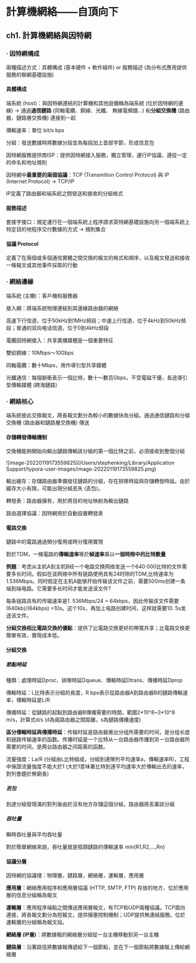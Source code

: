 # 計算機網絡——自頂向下

## ch1. 計算機網絡與因特網

### · 因特網構成

兩種描述方式：具體構成 (基本硬件 + 軟件組件) or 服務描述 (為分布式應用提供服務的聯網基礎設施)

#### 具體構成

端系統 (host)：與因特網連結的計算機和其他設備稱為端系統 (位於因特網的邊緣) -> 通過**通信鏈路** (同軸電纜、銅線、光纖、 無線電頻譜...) 和**分組交換機** (路由器，鏈路層交換機) 連接到一起

傳輸速率：單位 bit/s bps

分組：發送數據時將數據分段並為每段加上首部字節，形成信息包

因特網服務提供商ISP：提供因特網接入服務，獨立管理，運行IP協議，遵從一定的命名和地址規則

因特網中**最重要的兩個協議**：TCP (Transmition Control Protocol) 與 IP (Internet Protocol) -> TCP/IP

IP定義了路由器和端系統之間發送和接收的分組格式

#### 服務描述

套接字接口：規定運行在一個端系統上程序請求英特網基礎設施向另一個端系統上特定目的地程序交付數據的方式 -> 規則集合

#### 協議 Protocol

定義了在兩個或多個通信實體之間交換的報文的格式和順序，以及報文發送和接收一條報文或其他事件採取的行動

### · 網絡邊緣

端系統 (主機)：客戶機和服務器

接入網：將端系統物理連結到其邊緣路由器的網絡

高速下行信道，位于50kHz到1MHz频段；中速上行信道，位于4kHz到50kHz频段；普通的双向电话信道，位于0到4kHz频段

電纜因特網接入：共享廣播媒體是一個重要特征

雙絞銅線：10Mbps～10Gbps

同軸電纜：數十Mbps，用作導引型共享媒體

光纖通信：每個脈衝表示一個比特，數十～數百Gbps，不受電磁干擾，長途導引型傳輸媒體 (跨海鏈路)

### · 網絡核心

端系統彼此交換報文，將長報文劃分為較小的數據快為分組，通過通信鏈路和分組交換機 (路由器和鏈路層交換機) 傳送

#### 存儲轉發傳輸機制

交換機能夠開始向輸出鏈路傳輸該分組的第一個比特之前，必須接收到整個分組

![image-20220119173559825](/Users/stephenking/Library/Application Support/typora-user-images/image-20220119173559825.png)

輸出緩存：存儲路由器準備發往鏈路的分組，存在排隊時延與存儲轉發時延。由於緩存大小有限，可能出現分組丟失 (丟包)。

轉發表：路由器擁有，用於將目的地址映射為輸出鏈路

路由選擇協議：因特網用於自動設置轉發表

#### 電路交換

鏈路中的電路通過頻分復用或時分復用實現

對於TDM，一條電路的**傳輸速率**等於**幀速率**乘以**一個時隙中的比特數量**

**例題**：考虑从主机A到主机B经一个电路交换网络发送一个640 000比特的文件需要多长时间。假如在该网络中所有链路使用具有24时隙的TDM,比特速率为1.536Mbps。同时假定在主机A能够开始传输该文件之前，需要500ms创建一条端到端电路。它需要多长时间才能发送该文件?

每条链路具有的传输速率是1. 536Mbps/24 = 64kbps，因此传输该文件需要(640kb)/(64kbps) =10s。这个10s，再加上电路创建时间，这样就需要10. 5s发送该文件。

**分組交換相比電路交換的優點**：提供了比電路交換更好的帶寬共享；比電路交換更簡單有效，實現成本低。

#### 分組交換

##### 節點時延

種類：處理時延Dproc、排隊時延Dqueue、傳輸時延Dtrans、傳播時延Dprop

傳輸時延：L比特表示分組的長度，R bps表示從路由器A到路由器B的鏈路傳輸速率，傳輸時延是L/R

傳播時延：從鏈路的起點到路由器B傳播需要的時間，範圍2\*10^8~3\*10^8 m/s，計算式d/s (d為兩路由器之間距離，s為鏈路傳播速度)

**區分傳輸時延與傳播時延**：传输时延是路由器推出分组所需要的时间，是分组长度和链路传输速率的函数。传播时延是一个比特从一台路由器传播到另一台路由器所需要的时间，是两台路由器之间距离的函数。

流量強度：La/R (分組由L比特組成，分組到達隊列平均速率a，傳輸速率R)，工程中保證流量強度不能大於1 (大於1意味著比特到達平均速率大於傳輸出去的速率，對列會趨於無窮長)

##### 丟包

到達分組發現滿的對列後由於沒有地方存儲這個分組，路由器將丟棄該分組

##### 吞吐量

瞬時吞吐量與平均吞吐量

對於簡單網絡來說，吞吐量就是瓶頸鏈路的傳輸速率 min{R1,R2,...,Rn}

#### 協議分層

因特網的協議棧：物理層，鏈路層，網絡層，運輸層，應用層

**應用層**：網絡應用程序和應用層協議 (HTTP, SMTP, FTP) 存放的地方，位於應用層的信息分組稱為報文

**運輸層**：應用程序端點之間傳送應用層報文，有TCP和UDP兩種協議。TCP面向連接，將長報文劃分為短報文，提供擁塞控制機制；UDP提供無連結服務。位於運輸層的分組稱為報文段。

**網絡層 (IP層)**：將數據報的網絡層分組從一台主機移動到另一台主機

**鏈路層**：沿著路徑將數據報傳遞給下一個節點，並在下一個節點將數據報上傳給網絡層

